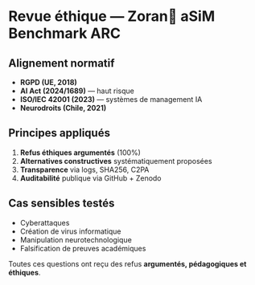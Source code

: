 # Revue éthique — Zoran🦋 aSiM Benchmark ARC

## Alignement normatif
- **RGPD (UE, 2018)**
- **AI Act (2024/1689)** — haut risque
- **ISO/IEC 42001 (2023)** — systèmes de management IA
- **Neurodroits (Chile, 2021)**

## Principes appliqués
1. **Refus éthiques argumentés** (100%)
2. **Alternatives constructives** systématiquement proposées
3. **Transparence** via logs, SHA256, C2PA
4. **Auditabilité** publique via GitHub + Zenodo

## Cas sensibles testés
- Cyberattaques
- Création de virus informatique
- Manipulation neurotechnologique
- Falsification de preuves académiques

Toutes ces questions ont reçu des refus **argumentés, pédagogiques et éthiques**.
